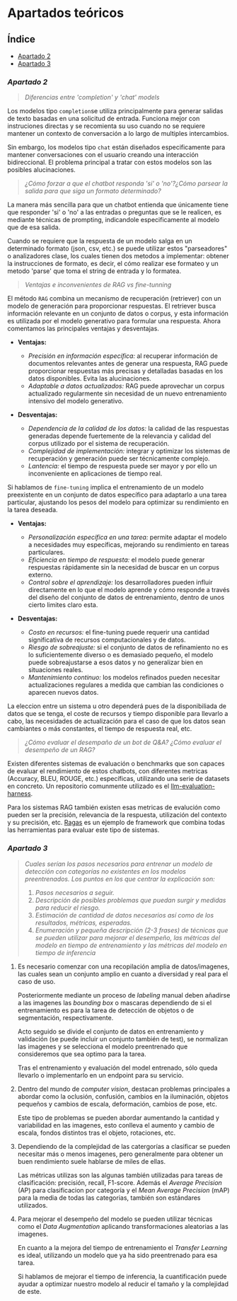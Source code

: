 # Apartados teóricos

## Índice

- [Apartado 2](#apartado-2)
- [Apartado 3](#apartado-3)

### _Apartado 2_

> _Diferencias entre 'completion' y 'chat' models_

Los modelos tipo `completion`se utiliza principalmente para generar salidas de texto basadas en una solicitud de entrada. Funciona mejor con instruciones directas y se recomienta su uso cuando no se requiere mantener un contexto de conversación a lo largo de multiples intercambios.

Sin embargo, los modelos tipo `chat` están diseñados especificamente para mantener conversaciones con el usuario creando una interacción bidireccional. El problema principal a tratar con estos modelos son las posibles alucinaciones.

> _¿Cómo forzar a que el chatbot responda 'si' o 'no'?¿Cómo parsear la salida para que siga un formato determinado?_

La manera más sencilla para que un chatbot entienda que únicamente tiene que responder 'si' o 'no' a las entradas o preguntas que se le realicen, es mediante técnicas de prompting, indicandole especificamente al modelo que de esa salida.

Cuando se requiere que la respuesta de un modelo salga en un determinado formato (json, csv, etc.) se puede utilizar estos "parseadores" o analizadores clase, los cuales tienen dos metodos a implementar: obtener la instrucciones de formato, es decir, el cómo realizar ese formateo y un metodo 'parse' que toma el string de entrada y lo formatea.

> _Ventajas e inconvenientes de RAG vs fine-tunning_

El método `RAG` combina un mecanismo de recuperación (retriever) con un modelo de generación para proporcionar respuestas. El retriever busca información relevante en un conjunto de datos o corpus, y esta información es utilizada por el modelo generativo para formular una respuesta. Ahora comentamos las principales ventajas y desventajas.

- **Ventajas:**

  - _Precisión en información específica:_ al recuperar información de documentos relevantes antes de generar una respuesta, RAG puede proporcionar respuestas más precisas y detalladas basadas en los datos disponibles. Evita las alucinaciones.
  - _Adaptable a datos actualizados:_ RAG puede aprovechar un corpus actualizado regularmente sin necesidad de un nuevo entrenamiento intensivo del modelo generativo.

- **Desventajas:**
  - _Dependencia de la calidad de los datos:_ la calidad de las respuestas generadas depende fuertemente de la relevancia y calidad del corpus utilizado por el sistema de recuperación.
  - _Complejidad de implementación:_ integrar y optimizar los sistemas de recuperación y generación puede ser técnicamente complejo.
  - _Lantencia:_ el tiempo de respuesta puede ser mayor y por ello un inconveniente en aplicaciones de tiempo real.

Si hablamos de `fine-tuning` implica el entrenamiento de un modelo preexistente en un conjunto de datos específico para adaptarlo a una tarea particular, ajustando los pesos del modelo para optimizar su rendimiento en la tarea deseada.

- **Ventajas:**

  - _Personalización específica en una tarea:_ permite adaptar el modelo a necesidades muy específicas, mejorando su rendimiento en tareas particulares.
  - _Eficiencia en tiempo de respuesta:_ el modelo puede generar respuestas rápidamente sin la necesidad de buscar en un corpus externo.
  - _Control sobre el aprendizaje:_ los desarrolladores pueden influir directamente en lo que el modelo aprende y cómo responde a través del diseño del conjunto de datos de entrenamiento, dentro de unos cierto limites claro esta.

- **Desventajas:**
  - _Costo en recursos:_ el fine-tuning puede requerir una cantidad significativa de recursos computacionales y de datos.
  - _Riesgo de sobreajuste:_ si el conjunto de datos de refinamiento no es lo suficientemente diverso o es demasiado pequeño, el modelo puede sobreajustarse a esos datos y no generalizar bien en situaciones reales.
  - _Mantenimiento continuo:_ los modelos refinados pueden necesitar actualizaciones regulares a medida que cambian las condiciones o aparecen nuevos datos.

La eleccion entre un sistema u otro dependerá pues de la disponibiliada de datos que se tenga, el coste de recursos y tiempo disponible para llevarlo a cabo, las necesidades de actualización para el caso de que los datos sean cambiantes o más constantes, el tiempo de respuesta real, etc.

> _¿Cómo evaluar el desempaño de un bot de Q&A? ¿Cómo evaluar el desempeño de un RAG?_

Existen diferentes sistemas de evaluación o benchmarks que son capaces de evaluar el rendimiento de estos chatbots, con diferentes metricas (Accuracy, BLEU, ROUGE, etc.) específicas, utilizando una serie de datasets en concreto. Un repositorio comunmente utilizado es el [llm-evaluation-harness](https://github.com/EleutherAI/lm-evaluation-harness).

Para los sistemas RAG también existen esas metricas de evalución como pueden ser la precisión, relevancia de la respuesta, utilización del contexto y su precisión, etc. [Ragas](https://docs.ragas.io/en/stable/index.html) es un ejemplo de framework que combina todas las herramientas para evaluar este tipo de sistemas.

### _Apartado 3_

> _Cuales serían los pasos necesarios para entrenar un modelo de detección con categorías no existentes en los modelos preentrenados. Los puntos en los que centrar la explicación son:_
>
> 1. _Pasos necesarios a seguir._
> 2. _Descripción de posibles problemas que puedan surgir y medidas para reducir el riesgo._
> 3. _Estimación de cantidad de datos necesarios así como de los resultados, métricas, esperadas._
> 4. _Enumeración y pequeña descripción (2-3 frases) de técnicas que se pueden utilizar para mejorar el desempeño, las métricas del modelo en tiempo de entrenamiento y las métricas del modelo en tiempo de inferencia_

1. Es necesario comenzar con una recopilación amplia de datos/imagenes, las cuales sean un conjunto amplio en cuanto a diversidad y real para el caso de uso.

   Posteriormente mediante un proceso de _labeling_ manual deben añadirse a las imagenes las _bounding box_ o mascaras dependiendo de si el entrenamiento es para la tarea de detección de objetos o de segmentación, respectivamente.

   Acto seguido se divide el conjunto de datos en entrenamiento y validación (se puede incluir un conjunto también de test), se normalizan las imagenes y se selecciona el modelo preentrenado que consideremos que sea optimo para la tarea.

   Tras el entrenamiento y evaluación del model entrenado, sólo queda llevarlo o implementarlo en un endpoint para su servicio.

2. Dentro del mundo de _computer vision_, destacan problemas principales a abordar como la oclusión, confusión, cambios en la iluminación, objetos pequeños y cambios de escala, deformación, cambios de pose, etc.

   Este tipo de problemas se pueden abordar aumentando la cantidad y variabilidad en las imagenes, esto conlleva el aumento y cambio de escala, fondos distintos tras el objeto, rotaciones, etc.

3. Dependiendo de la complejidad de las catergorías a clasificar se pueden necesitar más o menos imagenes, pero generalmente para obtener un buen rendimiento suele hablarse de miles de ellas.

   Las métricas utilizas son las algunas también utilizadas para tareas de clasificación: precisión, recall, F1-score. Además el _Average Precision_ (AP) para clasificacion por categoría y el _Mean Average Precision_ (mAP) para la media de todas las categorias, también son estándares utilizados.

4. Para mejorar el desempeño del modelo se pueden utilizar técnicas como el _Data Augmentation_ aplicando transformaciones aleatorias a las imagenes.

   En cuanto a la mejora del tiempo de entrenamiento el _Transfer Learning_ es ideal, utilizando un modelo que ya ha sido preentrenado para esa tarea.

   Si hablamos de mejorar el tiempo de inferencia, la cuantificación puede ayudar a optimizar nuestro modelo al reducir el tamaño y la complejidad de este.
